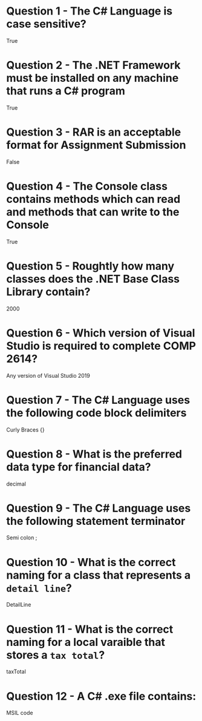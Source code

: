 # Question 1 - The C# Language is case sensitive?
True

# Question 2 - The .NET Framework must be installed on any machine that runs a C# program
True

# Question 3 - RAR is an acceptable format for Assignment Submission
False

# Question 4 - The Console class contains methods which can read and methods that can write to the Console
True

# Question 5 - Roughtly how many classes does the .NET Base Class Library contain?
2000

# Question 6 - Which version of Visual Studio is required to complete COMP 2614?
Any version of Visual Studio 2019

# Question 7 - The C# Language uses the following code block delimiters
Curly Braces {}

# Question 8 - What is the preferred data type for financial data?
decimal

# Question 9 - The C# Language uses the following statement terminator
Semi colon ;

# Question 10 - What is the correct naming for a class that represents a `detail line`?
DetailLine

# Question 11 - What is the correct naming for a local varaible that stores a `tax total`?
taxTotal

# Question 12 - A C# .exe file contains:
MSIL code
